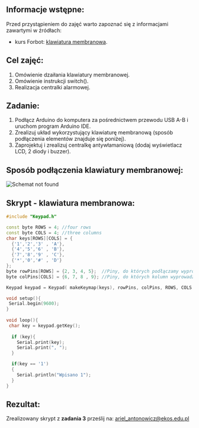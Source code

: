 ## Informacje wstępne:

Przed przystąpieniem do zajęć warto zapoznać się z informacjami zawartymi w źródłach:
- kurs Forbot: [klawiatura membranowa](https://forbot.pl/blog/kurs-arduino-ii-klawiatura-wlasny-system-alarmowy-id18341).


## Cel zajęć:
1. Omówienie dzaiłania klawiatury membranowej.
2. Omówienie instrukcji switch().
3. Realizacja centralki alarmowej.

## Zadanie:
1. Podłącz Arduino do komputera za pośrednictwem przewodu USB A-B i uruchom program Arduino IDE.
2. Zrealizuj układ wykorzystujący klawiaturę membranową (sposób podłączenia elementów znajduje się poniżej).
3. Zaprojektuj i zrealizuj centralkę antywłamaniową (dodaj wyświetlacz LCD, 2 diody i buzzer). 

## Sposób podłączenia klawiatury membranowej:

![Schemat not found]()


## Skrypt - klawiatura membranowa:
```c++
#include "Keypad.h"

const byte ROWS = 4; //four rows
const byte COLS = 4; //three columns
char keys[ROWS][COLS] = {
  {'1','2','3' , 'A'},
  {'4','5','6' , 'B'},
  {'7','8','9' , 'C'},
  {'*','0','#' , 'D'}
};
byte rowPins[ROWS] = {2, 3, 4, 5};  //Piny, do których podłączamy wyprowadzenia od rzędów
byte colPins[COLS] = {6, 7, 8 , 9}; //Piny, do których kolumn wyprowadzenia od rzędów

Keypad keypad = Keypad( makeKeymap(keys), rowPins, colPins, ROWS, COLS );

void setup(){
 Serial.begin(9600);
}
  
void loop(){
 char key = keypad.getKey();
  
  if (key){
    Serial.print(key);
    Serial.print(", ");
  }

  if(key == '1')
  {
    Serial.println("Wpisano 1");
  } 
}
```


## Rezultat:
Zrealizowany skrypt z **zadania 3** prześlij na: ariel_antonowicz@ekos.edu.pl
